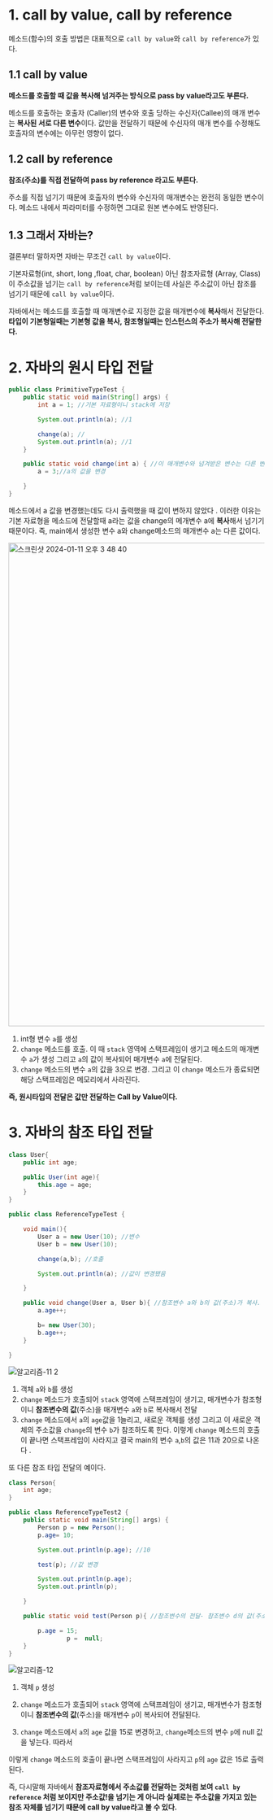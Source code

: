 # 1. call by value, call by reference

메소드(함수)의 호출 방법은 대표적으로 `call by value`와 `call by reference`가 있다.

## 1.1 call by value

**메소드를 호출할 때 값을 복사해 넘겨주는 방식으로 pass by value라고도 부른다.**

메소드를 호출하는 호출자 (Caller)의 변수와 호출 당하는 수신자(Callee)의 매개 변수는 **복사된 서로 다른 변수**이다.  값만을 전달하기 때문에 수신자의 매개 변수를 수정해도 호출자의 변수에는 아무런 영향이 없다.

## 1.2 call by reference

**참조(주소)를 직접 전달하여 pass by reference 라고도 부른다.**

주소를 직접 넘기기 때문에 호출자의 변수와 수신자의 매개변수는 완전히 동일한 변수이다. 메소드 내에서 파라미터를 수정하면 그대로 원본 변수에도 반영된다.

## 1.3 그래서 자바는?

결론부터 말하자면 자바는 무조건 `call by value`이다.

기본자료형(int, short, long ,float, char, boolean) 아닌 참조자료형 (Array, Class)이 주소값을 넘기는 `call by reference`처럼 보이는데 사실은 주소값이 아닌 참조를 넘기기 때문에 `call by value`이다.

자바에서는 메소드를 호출할 때 매개변수로 지정한 값을  매개변수에 **복사**해서 전달한다. **타입이 기본형일때는 기본형 값을 복사, 참조형일때는 인스턴스의 주소가 복사해 전달한다.**

# 2. 자바의 원시 타입 전달

```java
public class PrimitiveTypeTest {
    public static void main(String[] args) {
        int a = 1; //기본 자료형이니 stack에 저장

        System.out.println(a); //1

        change(a); //
        System.out.println(a); //1
    }

    public static void change(int a) { //이 매개변수와 넘겨받은 변수는 다른 변수임
        a = 3;//a의 값을 변경

    }
}
```

메소드에서 a 값을 변경했는데도 다시 출력했을 때 값이 변하지 않았다 . 이러한 이유는 기본 자료형을 메소드에 전달할때 a라는 값을 change의 메개변수 a에 **복사**해서 넘기기 때문이다. 즉, main에서 생성한 변수 a와 change메소드의 매개변수 a는 다른 값이다.

<img width="951" alt="스크린샷 2024-01-11 오후 3 48 40" src="https://github.com/princenim/TIL/assets/59499600/fd352480-6737-454e-b6fc-fe0e17944783">


1) int형 변수 `a`를 생성
2) `change` 메소드를 호출. 이 때 `stack` 영역에 스택프레임이 생기고 메소드의 매개변수 `a`가 생성 그리고 `a`의 값이 복사되어 매개변수 `a`에 전달된다.
3)  `change` 메소드의 변수 `a`의 값을 3으로 변경. 그리고 이 `change` 메소드가 종료되면 해당 스택프레임은 메모리에서 사라진다.

**즉, 원시타입의 전달은 값만 전달하는 Call by Value이다.**

# 3. 자바의 참조 타입 전달

```java
class User{
    public int age;

    public User(int age){
        this.age = age;
    }
}

public class ReferenceTypeTest {

    void main(){
        User a = new User(10); //변수
        User b = new User(10);

        change(a,b); //호출

        System.out.println(a); //값이 변경됐음

    }

    public void change(User a, User b){ //참조변수 a와 b의 값(주소)가 복사.
        a.age++;

        b= new User(30);
        b.age++;
    }

}
```

![알고리즘-11 2](https://github.com/princenim/TIL/assets/59499600/c3420f70-cb24-4612-9b24-6509d18a50de)

1) 객체 `a`와 `b`를 생성
2) `change` 메소드가 호출되어 `stack` 영역에 스택프레임이 생기고, 매개변수가 참조형이니 **참조변수의 값**(주소)을 매개변수 `a`와 `b`로 복사해서 전달
3) `change` 메소드에서 `a`의 `age`값을 1늘리고, 새로운 객체를 생성 그리고 이 새로운 객체의 주소값을 `change`의 변수 `b`가 참조하도록 한다.
이렇게 `change` 메소드의 호출이 끝나면 스택프레임이 사라지고 결국 main의 변수 `a`,`b`의 값은 11과 20으로 나온다 .

또 다른 참조 타입 전달의 예이다.

```java
class Person{
    int age;
}

public class ReferenceTypeTest2 {
    public static void main(String[] args) {
        Person p = new Person();
        p.age= 10;

        System.out.println(p.age); //10

        test(p); //값 변경

        System.out.println(p.age);
        System.out.println(p);

    }

    public static void test(Person p){ //참조변수의 전달- 참조변수 d의 값(주소)가 매개변수 d에 복사, 주소가 아니라 참조의 값이라고 생각하기

        p.age = 15;
				p =  null;
    }
}
```

![알고리즘-12](https://github.com/princenim/TIL/assets/59499600/9f0481d4-b28c-41cb-a5dc-3efb86c9d0c4)

1) 객체 `p` 생성

2) `change` 메소드가 호출되어 `stack` 영역에 스택프레임이 생기고, 매개변수가 참조형이니 **참조변수의 값**(주소)을 매개변수 `p`이 복사되어 전달된다.

3) `change` 메소드에서 `a`의 `age` 값을 15로 변경하고, `change`메소드의 변수 `p`에 null 값을 넣는다. 따라서

이렇게 `change` 메소드의 호출이 끝나면 스택프레임이 사라지고 `p`의 `age` 값은 15로 출력된다.

즉, 다시말해 자바에서 **참조자료형에서 주소값를 전달하는 것처럼 보여 `call by reference` 처럼 보이지만 주소값!을 넘기는 게 아니라 실제로는 주소값을 가지고 있는 참조 자체를 넘기기 때문에  call by value라고 볼 수 있다.**